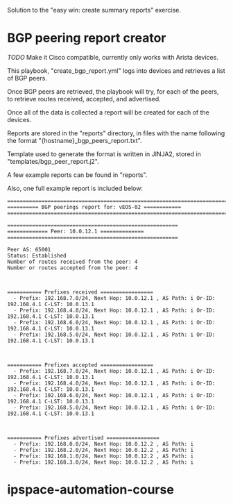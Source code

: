 Solution to the "easy win: create summary reports" exercise.

# BGP peering report creator

*TODO* Make it Cisco compatible, currently only works with Arista devices.

This playbook, "create_bgp_report.yml" logs into devices and retrieves a list of BGP peers.

Once BGP peers are retrieved, the playbook will try, for each of the peers, to retrieve routes received, accepted, and advertised.

Once all of the data is collected a report will be created for each of the devices.

Reports are stored in the "reports" directory, in files with the name following the format "{hostname}_bgp_peers_report.txt".

Template used to generate the format is written in JINJA2, stored in "templates/bgp_peer_report.j2".

A few example reports can be found in "reports".

Also, one full example report is included below:


```
===========================================================================
========== BGP peerings report for: vEOS-02 ============
===========================================================================

=======================================================
============= Peer: 10.0.12.1 ==============
=======================================================

Peer AS: 65001
Status: Established
Number of routes received from the peer: 4
Number or routes accepted from the peer: 4



=========== Prefixes received =================
  - Prefix: 192.168.7.0/24, Next Hop: 10.0.12.1 , AS Path: i Or-ID: 192.168.4.1 C-LST: 10.0.13.1
  - Prefix: 192.168.4.0/24, Next Hop: 10.0.12.1 , AS Path: i Or-ID: 192.168.4.1 C-LST: 10.0.13.1
  - Prefix: 192.168.6.0/24, Next Hop: 10.0.12.1 , AS Path: i Or-ID: 192.168.4.1 C-LST: 10.0.13.1
  - Prefix: 192.168.5.0/24, Next Hop: 10.0.12.1 , AS Path: i Or-ID: 192.168.4.1 C-LST: 10.0.13.1



=========== Prefixes accepted =================
  - Prefix: 192.168.7.0/24, Next Hop: 10.0.12.1 , AS Path: i Or-ID: 192.168.4.1 C-LST: 10.0.13.1
  - Prefix: 192.168.4.0/24, Next Hop: 10.0.12.1 , AS Path: i Or-ID: 192.168.4.1 C-LST: 10.0.13.1
  - Prefix: 192.168.6.0/24, Next Hop: 10.0.12.1 , AS Path: i Or-ID: 192.168.4.1 C-LST: 10.0.13.1
  - Prefix: 192.168.5.0/24, Next Hop: 10.0.12.1 , AS Path: i Or-ID: 192.168.4.1 C-LST: 10.0.13.1



=========== Prefixes advertised =================
  - Prefix: 192.168.0.0/24, Next Hop: 10.0.12.2 , AS Path: i
  - Prefix: 192.168.2.0/24, Next Hop: 10.0.12.2 , AS Path: i
  - Prefix: 192.168.1.0/24, Next Hop: 10.0.12.2 , AS Path: i
  - Prefix: 192.168.3.0/24, Next Hop: 10.0.12.2 , AS Path: i
````

# ipspace-automation-course